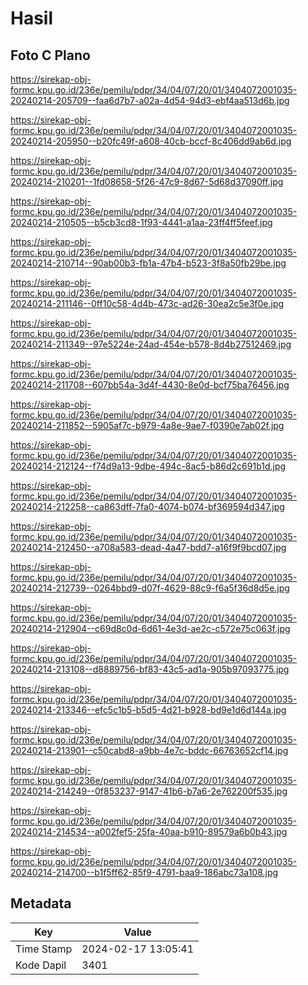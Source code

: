 # Hasil

## Foto C Plano

https://sirekap-obj-formc.kpu.go.id/236e/pemilu/pdpr/34/04/07/20/01/3404072001035-20240214-205709--faa6d7b7-a02a-4d54-94d3-ebf4aa513d6b.jpg

https://sirekap-obj-formc.kpu.go.id/236e/pemilu/pdpr/34/04/07/20/01/3404072001035-20240214-205950--b20fc49f-a608-40cb-bccf-8c406dd9ab6d.jpg

https://sirekap-obj-formc.kpu.go.id/236e/pemilu/pdpr/34/04/07/20/01/3404072001035-20240214-210201--1fd08658-5f26-47c9-8d67-5d68d37090ff.jpg

https://sirekap-obj-formc.kpu.go.id/236e/pemilu/pdpr/34/04/07/20/01/3404072001035-20240214-210505--b5cb3cd8-1f93-4441-a1aa-23ff4ff5feef.jpg

https://sirekap-obj-formc.kpu.go.id/236e/pemilu/pdpr/34/04/07/20/01/3404072001035-20240214-210714--90ab00b3-fb1a-47b4-b523-3f8a50fb29be.jpg

https://sirekap-obj-formc.kpu.go.id/236e/pemilu/pdpr/34/04/07/20/01/3404072001035-20240214-211146--0ff10c58-4d4b-473c-ad26-30ea2c5e3f0e.jpg

https://sirekap-obj-formc.kpu.go.id/236e/pemilu/pdpr/34/04/07/20/01/3404072001035-20240214-211349--97e5224e-24ad-454e-b578-8d4b27512469.jpg

https://sirekap-obj-formc.kpu.go.id/236e/pemilu/pdpr/34/04/07/20/01/3404072001035-20240214-211708--607bb54a-3d4f-4430-8e0d-bcf75ba76456.jpg

https://sirekap-obj-formc.kpu.go.id/236e/pemilu/pdpr/34/04/07/20/01/3404072001035-20240214-211852--5905af7c-b979-4a8e-9ae7-f0390e7ab02f.jpg

https://sirekap-obj-formc.kpu.go.id/236e/pemilu/pdpr/34/04/07/20/01/3404072001035-20240214-212124--f74d9a13-9dbe-494c-8ac5-b86d2c691b1d.jpg

https://sirekap-obj-formc.kpu.go.id/236e/pemilu/pdpr/34/04/07/20/01/3404072001035-20240214-212258--ca863dff-7fa0-4074-b074-bf369594d347.jpg

https://sirekap-obj-formc.kpu.go.id/236e/pemilu/pdpr/34/04/07/20/01/3404072001035-20240214-212450--a708a583-dead-4a47-bdd7-a16f9f9bcd07.jpg

https://sirekap-obj-formc.kpu.go.id/236e/pemilu/pdpr/34/04/07/20/01/3404072001035-20240214-212739--0264bbd9-d07f-4629-88c9-f6a5f36d8d5e.jpg

https://sirekap-obj-formc.kpu.go.id/236e/pemilu/pdpr/34/04/07/20/01/3404072001035-20240214-212904--c69d8c0d-6d61-4e3d-ae2c-c572e75c063f.jpg

https://sirekap-obj-formc.kpu.go.id/236e/pemilu/pdpr/34/04/07/20/01/3404072001035-20240214-213108--d8889756-bf83-43c5-ad1a-905b97093775.jpg

https://sirekap-obj-formc.kpu.go.id/236e/pemilu/pdpr/34/04/07/20/01/3404072001035-20240214-213346--efc5c1b5-b5d5-4d21-b928-bd9e1d6d144a.jpg

https://sirekap-obj-formc.kpu.go.id/236e/pemilu/pdpr/34/04/07/20/01/3404072001035-20240214-213901--c50cabd8-a9bb-4e7c-bddc-66763652cf14.jpg

https://sirekap-obj-formc.kpu.go.id/236e/pemilu/pdpr/34/04/07/20/01/3404072001035-20240214-214249--0f853237-9147-41b6-b7a6-2e762200f535.jpg

https://sirekap-obj-formc.kpu.go.id/236e/pemilu/pdpr/34/04/07/20/01/3404072001035-20240214-214534--a002fef5-25fa-40aa-b910-89579a6b0b43.jpg

https://sirekap-obj-formc.kpu.go.id/236e/pemilu/pdpr/34/04/07/20/01/3404072001035-20240214-214700--b1f5ff62-85f9-4791-baa9-186abc73a108.jpg


## Metadata

| Key        | Value               |
| ---------- | ------------------- |
| Time Stamp | 2024-02-17 13:05:41 |
| Kode Dapil | 3401                |



